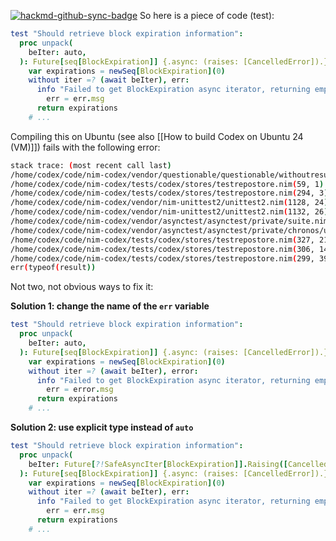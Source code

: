 [![hackmd-github-sync-badge](https://hackmd.io/onqV1RP7R9KOkYpx_iRuzQ/badge)](https://hackmd.io/onqV1RP7R9KOkYpx_iRuzQ)
So here is a piece of code (test):

```nim
test "Should retrieve block expiration information":
  proc unpack(
	beIter: auto,
  ): Future[seq[BlockExpiration]] {.async: (raises: [CancelledError]).} =
    var expirations = newSeq[BlockExpiration](0)
    without iter =? (await beIter), err:
	  info "Failed to get BlockExpiration async iterator, returning empty sequence",
	    err = err.msg
	  return expirations
	# ...
```

Compiling this on Ubuntu (see also [[How to build Codex on Ubuntu 24 (VM)]]) fails with the following error:

```bash
stack trace: (most recent call last)
/home/codex/code/nim-codex/vendor/questionable/questionable/withoutresult.nim(27, 10) without
/home/codex/code/nim-codex/tests/codex/stores/testrepostore.nim(59, 1) template/generic instantiation of `asyncchecksuite` from here
/home/codex/code/nim-codex/tests/codex/stores/testrepostore.nim(294, 3) template/generic instantiation of `test` from here
/home/codex/code/nim-codex/vendor/nim-unittest2/unittest2.nim(1128, 24) template/generic instantiation of `failingOnExceptions` from here
/home/codex/code/nim-codex/vendor/nim-unittest2/unittest2.nim(1132, 26) template/generic instantiation of `failingOnExceptions` from here
/home/codex/code/nim-codex/vendor/asynctest/asynctest/private/suite.nim(34, 5) template/generic instantiation of `runAsync` from here
/home/codex/code/nim-codex/vendor/asynctest/asynctest/private/chronos/unittest2/runasync.nim(4, 26) template/generic instantiation of `async` from here
/home/codex/code/nim-codex/tests/codex/stores/testrepostore.nim(327, 21) template/generic instantiation of `unpack` from here
/home/codex/code/nim-codex/tests/codex/stores/testrepostore.nim(306, 14) template/generic instantiation of `setResult` from here
/home/codex/code/nim-codex/tests/codex/stores/testrepostore.nim(299, 39) Error: expected an identifier, got 
err(typeof(result))
```

Not two, not obvious ways to fix it:

**Solution 1: change the name of the `err` variable**

```nim
test "Should retrieve block expiration information":
  proc unpack(
	beIter: auto,
  ): Future[seq[BlockExpiration]] {.async: (raises: [CancelledError]).} =
    var expirations = newSeq[BlockExpiration](0)
    without iter =? (await beIter), error:
	  info "Failed to get BlockExpiration async iterator, returning empty sequence",
	    err = error.msg
	  return expirations
	# ...
```

**Solution 2: use explicit type instead of `auto`**

```nim
test "Should retrieve block expiration information":
  proc unpack(
	beIter: Future[?!SafeAsyncIter[BlockExpiration]].Raising([CancelledError]),
  ): Future[seq[BlockExpiration]] {.async: (raises: [CancelledError]).} =
    var expirations = newSeq[BlockExpiration](0)
    without iter =? (await beIter), err:
	  info "Failed to get BlockExpiration async iterator, returning empty sequence",
	    err = err.msg
	  return expirations
	# ...
```


